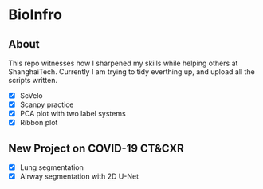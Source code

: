 # BioInfro
## About
This repo witnesses how I sharpened my skills while helping others at ShanghaiTech. 
Currently I am trying to tidy everthing up, and upload all the scripts written.
- [x] ScVelo 
- [x] Scanpy practice
- [x] PCA plot with two label systems
- [x] Ribbon plot 
## New Project on COVID-19 CT&CXR 
- [x] Lung segmentation
- [x] Airway segmentation with 2D U-Net 
